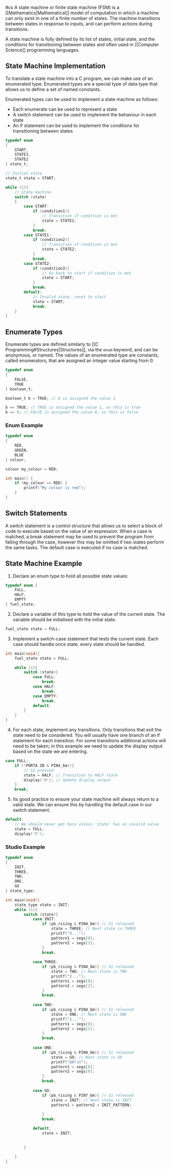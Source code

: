 #cs 
A state machine or finite state machine (FSM) is a [[Mathematics|Mathematical]] model of computation in which a machine can only exist in one of a finite number of states. The machine transitions between states in response to inputs, and can perform actions during transitions.

A state machine is fully defined by its list of states, initial state, and the conditions for transitioning between states and often used in [[Computer Science]] programming languages.

## State Machine Implementation
To translate a state machine into a C program, we can make use of an enumerated type. Enumerated types are a special type of data type that allows us to define a set of named constants.

Enumerated types can be used to implement a state machine as follows:
- Each enumerate can be used to represent a state
- A switch statement can be used to implement the behaviour in each state
- An if statement can be used to implement the conditions for transitioning between states
```c
typedef enum
{
	START,
	STATE1,
	STATE2
} state_t;

// Initial state 
state_t state = START;

while (1){
	// State machine
	switch (state)
	{
		case START:
			if (condition1){
				// Transition if condition is met
				state = STATE1;
			}
			break;
		case STATE1:
			if (condition2){
				// Transition if condition is met
				state = STATE2;
			}
			break;
		case STATE2:
			if (condition3){
				// Go back to start if condition is met
				state = START;
			}
			break;
		default:
			// Invalid state, reset to start
			state = START;
			break;
	}
}
```
## Enumerate Types
Enumerate types are defined similarly to [[C Programming#Structures|Structures]], via the `enum` keyword, and can be anonymous, or named. The values of an enumerated type are constants, called enumerators, that are assigned an integer value starting from 0.
```c
typedef enum
{
	FALSE,
	TRUE
} boolean_t;

boolean_t b = TRUE; // b is assigned the value 1

b == TRUE; // TRUE is assigned the value 1, so this is true
b == 0; // FALSE is assigned the value 0, so this is false
```
### Enum Example
```c
typedef enum
{
	RED,
	GREEN,
	BLUE
} colour;

colour my_colour = RED;

int main() {
	if (my_colour == RED) {
		printf("My colour is red");
	}
}
```
## Switch Statements
A switch statement is a control structure that allows us to select a block of code to execute based on the value of an expression. When a case is matched, a break statement may be used to prevent the program from falling through the case, however this may be omitted if two states perform the same tasks. The default case is executed if no case is matched.

## State Machine Example
1. Declare an enum type to hold all possible state values:
```c
typedef enum {
	FULL,
	HALF,
	EMPTY
} fuel_state;
```
2. Declare a variable of this type to hold the value of the current state. The variable should be initialised with the initial state.
```c
fuel_state state = FULL;
```
3. Implement a switch-case statement that tests the current state. Each case should handle once state; every state should be handled.
```c
int main(void){
	fuel_state state = FULL;

	while (1){
		switch (state){
			case FULL:
				break;
			case HALF:
				break;
			case EMPTY:
				break;
			default:
		}
	}
}
```
4. For each state, implement any transitions. Only transitions that exit the state need to be considered. You will usually have one branch of an if statement for each transition. For some transitions additional actions will need to be taken; in this example we need to update the display output based on the state we are entering.
```c
case FULL:
	if (!PORTA.IN & PIN4_bm)){
		// S1 pressed
		state = HALF; // Transition to HALF state
		display('H'); // Update display output
	}
	break;
```
5. Its good practice to ensure your state machine will always return to a valid state. We can ensure this by handling the default case in our switch statement.
```c
default:
	// We should never get here unless 'state' has an invalid value
	state = FULL;
	display('F');
```
### Studio Example
```c
typedef enum 
{
	INIT,
	THREE,
	TWO,
	ONE,
	GO
} state_type;

int main(void){
	state_type state = INIT;
	while (1){
		switch (state){
			case INIT:
				if (pb_rising & PIN4_bm){ // S1 released
					state = THREE; // Next state is THREE
					printf("3...");
					pattern1 = segs[0];
					pattern2 = segs[3];
				}
				break;
				
			case THREE:
				if (pb_rising & PIN4_bm){ // S1 released
					state = TWO; // Next state is TWO
					printf("2...");
					pattern1 = segs[0];
					pattern2 = segs[2];
				}
				break;
				
			case TWO:
				if (pb_rising & PIN4_bm){ // S1 released
					state = ONE; // Next state is ONE
					printf("1...");
					pattern1 = segs[0];
					pattern2 = segs[1];
				}
				break;
				
			case ONE:
				if (pb_rising & PIN4_bm){ // S1 released
					state = GO; // Next state is GO
					printf("GO!\n");
					pattern1 = segs[0];
					pattern2 = segs[0];
				}
				break;
				
			case GO:
				if (pb_rising & PIN7_bm){ // S1 released
					state = INIT; // Next state is INIT
					pattern1 = pattern2 = INIT_PATTERN;
					
				}
				break;

			default:
				state = INIT;
			
		
		}
	
	}
}
```